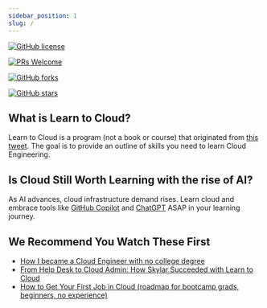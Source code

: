 ```yaml
---
sidebar_position: 1
slug: /
---
```


[![GitHub license](https://img.shields.io/github/license/learntocloud/learn-to-cloud.svg)](https://github.com/learntocloud/learn-to-cloud/blob/master/LICENSE)

[![PRs Welcome](https://img.shields.io/badge/PRs-welcome-brightgreen.svg?style=flat-square)](http://makeapullrequest.com)

[![GitHub forks](https://img.shields.io/github/forks/learntocloud/learn-to-cloud.svg?style=social&label=Fork&maxAge=2592000)](https://GitHub.com/learntocloud/learn-to-cloud/network/)

[![GitHub stars](https://img.shields.io/github/stars/learntocloud/learn-to-cloud.svg?style=social&label=Star&maxAge=2592000)](https://GitHub.com/learntocloud/learn-to-cloud/stargazers/)

## What is Learn to Cloud?

Learn to Cloud is a program (not a book or course) that originated from [this tweet](https://twitter.com/madebygps/status/1406258053427740672?lang=en). The goal is to provide an outline of skills you need to learn Cloud Engineering.

## Is Cloud Still Worth Learning with the rise of AI?

As AI advances, cloud infrastructure demand rises. Learn cloud and embrace tools like [GitHub Copilot](https://youtube.com/playlist?list=PLlrxD0HtieHgr23PS05FIncnih4dH9Na5) and [ChatGPT](https://openai.com/blog/chatgpt) ASAP in your learning journey.

## We Recommend You Watch These First

- [How I became a Cloud Engineer with no college degree](https://youtu.be/kluKaLXJ2lg)
- [From Help Desk to Cloud Admin: How Skylar Succeeded with Learn to Cloud](https://www.youtube.com/watch?v=vqv1EhI8azs)
- [How to Get Your First Job in Cloud (roadmap for bootcamp grads, beginners, no experience)](https://youtu.be/BfaRP2stZTo)